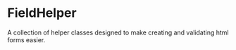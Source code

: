 FieldHelper
===========

A collection of helper classes designed to make creating and validating html forms easier.